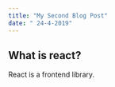 ```yaml
---
title: "My Second Blog Post"
date: " 24-4-2019"
---
```


## What is react?

React is a frontend library.
